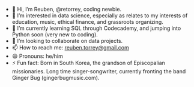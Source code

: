 - 👋 Hi, I’m Reuben, @retorrey, coding newbie.
- 👀 I’m interested in data science, especially as relates to my interests of education, music, ethical finance, and grassroots organizing.
- 🌱 I’m currently learning SQL through Codecademy, and jumping into Python soon (very new to coding).
- 💞️ I’m looking to collaborate on data projects. 
- 📫 How to reach me: reuben.torrey@gmail.com
- 😄 Pronouns: he/him
- ⚡ Fun fact: Born in South Korea, the grandson of Episcopalian missionaries. Long time singer-songwriter, currently fronting the band Ginger Bug (gingerbugmusic.com).

<!---
retorrey/retorrey is a ✨ special ✨ repository because its `README.md` (this file) appears on your GitHub profile.
You can click the Preview link to take a look at your changes.
--->
